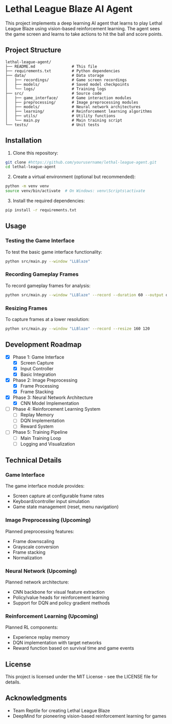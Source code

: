 # Lethal League Blaze AI Agent

This project implements a deep learning AI agent that learns to play Lethal League Blaze using vision-based reinforcement learning. The agent sees the game screen and learns to take actions to hit the ball and score points.

## Project Structure

```
lethal-league-agent/
├── README.md                # This file
├── requirements.txt         # Python dependencies
├── data/                    # Data storage
│   ├── recordings/          # Game screen recordings
│   ├── models/              # Saved model checkpoints
│   └── logs/                # Training logs
├── src/                     # Source code
│   ├── game_interface/      # Game interaction modules
│   ├── preprocessing/       # Image preprocessing modules
│   ├── models/              # Neural network architectures
│   ├── learning/            # Reinforcement learning algorithms
│   ├── utils/               # Utility functions
│   └── main.py              # Main training script
└── tests/                   # Unit tests
```

## Installation

1. Clone this repository:
```bash
git clone #https://github.com/yourusername/lethal-league-agent.git
cd lethal-league-agent
```

2. Create a virtual environment (optional but recommended):
```bash
python -m venv venv
source venv/bin/activate  # On Windows: venv\Scripts\activate
```

3. Install the required dependencies:
```bash
pip install -r requirements.txt
```

## Usage

### Testing the Game Interface

To test the basic game interface functionality:

```bash
python src/main.py --window "LLBlaze"
```

### Recording Gameplay Frames

To record gameplay frames for analysis:

```bash
python src/main.py --window "LLBlaze" --record --duration 60 --output data/recordings
```

### Resizing Frames

To capture frames at a lower resolution:

```bash
python src/main.py --window "LLBlaze" --record --resize 160 120
```

## Development Roadmap

- [x] Phase 1: Game Interface
  - [x] Screen Capture
  - [x] Input Controller
  - [x] Basic Integration

- [x] Phase 2: Image Preprocessing
  - [x] Frame Processing
  - [x] Frame Stacking

- [x] Phase 3: Neural Network Architecture
  - [x] CNN Model Implementation

- [ ] Phase 4: Reinforcement Learning System
  - [ ] Replay Memory
  - [ ] DQN Implementation
  - [ ] Reward System

- [ ] Phase 5: Training Pipeline
  - [ ] Main Training Loop
  - [ ] Logging and Visualization

## Technical Details

### Game Interface

The game interface module provides:
- Screen capture at configurable frame rates
- Keyboard/controller input simulation
- Game state management (reset, menu navigation)

### Image Preprocessing (Upcoming)

Planned preprocessing features:
- Frame downscaling
- Grayscale conversion
- Frame stacking
- Normalization

### Neural Network (Upcoming)

Planned network architecture:
- CNN backbone for visual feature extraction
- Policy/value heads for reinforcement learning
- Support for DQN and policy gradient methods

### Reinforcement Learning (Upcoming)

Planned RL components:
- Experience replay memory
- DQN implementation with target networks
- Reward function based on survival time and game events

## License

This project is licensed under the MIT License - see the LICENSE file for details.

## Acknowledgments

- Team Reptile for creating Lethal League Blaze
- DeepMind for pioneering vision-based reinforcement learning for games